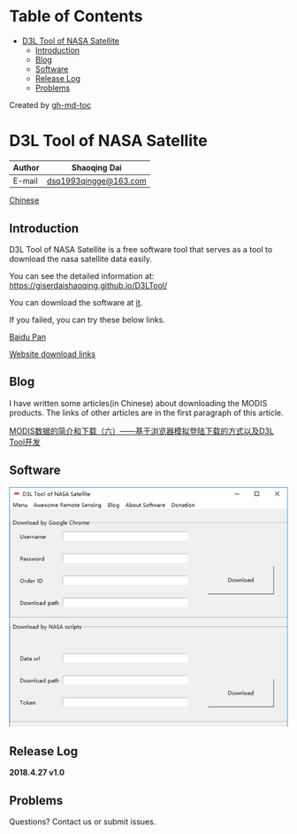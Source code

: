 Table of Contents
=================

* [D3L Tool of NASA Satellite](#d3l-tool-of-nasa-satellite)
  * [Introduction](#introduction)
  * [Blog](#blog)
  * [Software](#software)
  * [Release Log](#release-log)
  * [Problems](#problems)

Created by [gh-md-toc](https://github.com/ekalinin/github-markdown-toc.go)

# D3L Tool of NASA Satellite

|Author|Shaoqing Dai|
|---|---|
|E-mail|dsq1993qingge@163.com|

[Chinese](https://github.com/GISerDaiShaoqing/D3LTool/blob/master/READMEcn.md)

## Introduction

D3L Tool of NASA Satellite is a free software tool that serves as a tool to download the nasa satellite data easily. 

You can see the detailed information at: https://giserdaishaoqing.github.io/D3LTool/

You can download the software at [it](https://github.com/GISerDaiShaoqing/D3LTool/releases/download/v1.0/D3LTool.v1.0.zip).

If you failed, you can try these below links.

[Baidu Pan](https://pan.baidu.com/share/home?uk=2855623577&suk=QR0keGnZkZWNh9Pf3aQyaQ&view=share#category/type=0)

[Website download links](https://giserdaishaoqing.github.io/D3LTool/download.html)

## Blog

I have written some articles(in Chinese) about downloading the MODIS products. The links of other articles are in the first paragraph of this article.

[MODIS数据的简介和下载（六）——基于浏览器模拟登陆下载的方式以及D3L Tool开发](https://giserdaishaoqing.github.io/2018/05/18/MODIS%E6%95%B0%E6%8D%AE%E7%9A%84%E7%AE%80%E4%BB%8B%E5%92%8C%E4%B8%8B%E8%BD%BD%EF%BC%88%E5%85%AD%EF%BC%89%E2%80%94%E2%80%94%E5%9F%BA%E4%BA%8E%E6%B5%8F%E8%A7%88%E5%99%A8%E6%A8%A1%E6%8B%9F%E7%99%BB%E9%99%86%E4%B8%8B%E8%BD%BD%E7%9A%84%E6%96%B9%E5%BC%8F%E4%BB%A5%E5%8F%8AD3L%20Tool%E5%BC%80%E5%8F%91/)

## Software

![](https://github.com/GISerDaiShaoqing/D3LTool/blob/master/images/Main.png)

## Release Log

**2018.4.27 v1.0**

## Problems

Questions? Contact us or submit issues.